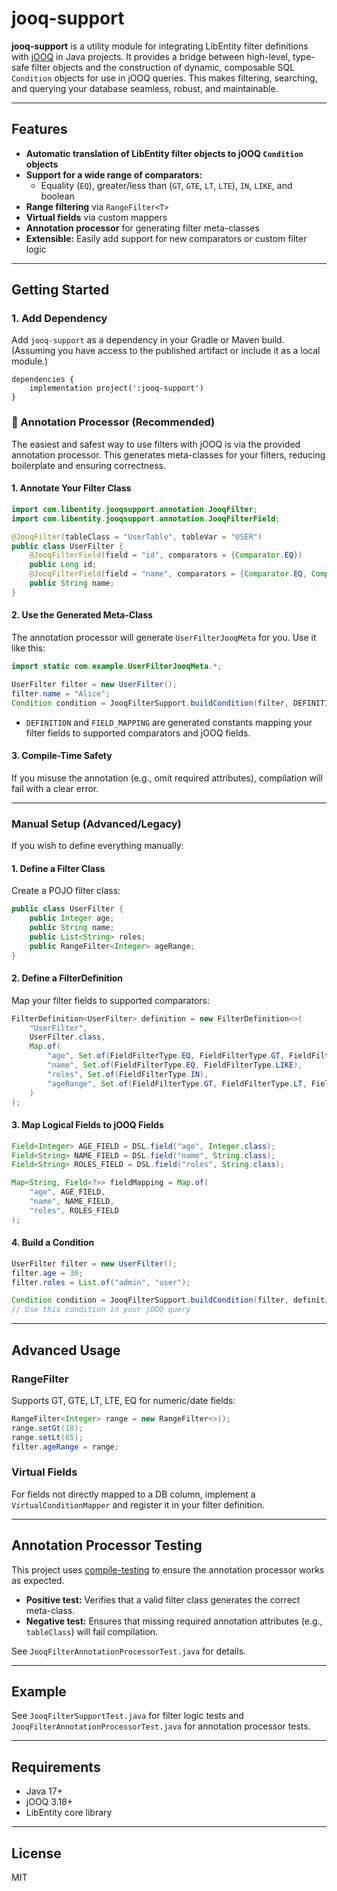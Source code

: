 # jooq-support

**jooq-support** is a utility module for integrating LibEntity filter definitions with [jOOQ](https://www.jooq.org/) in Java projects. It provides a bridge between high-level, type-safe filter objects and the construction of dynamic, composable SQL `Condition` objects for use in jOOQ queries. This makes filtering, searching, and querying your database seamless, robust, and maintainable.

---

## Features
- **Automatic translation of LibEntity filter objects to jOOQ `Condition` objects**
- **Support for a wide range of comparators:**
  - Equality (`EQ`), greater/less than (`GT`, `GTE`, `LT`, `LTE`), `IN`, `LIKE`, and boolean
- **Range filtering** via `RangeFilter<T>`
- **Virtual fields** via custom mappers
- **Annotation processor** for generating filter meta-classes
- **Extensible:** Easily add support for new comparators or custom filter logic

---

## Getting Started

### 1. Add Dependency
Add `jooq-support` as a dependency in your Gradle or Maven build. (Assuming you have access to the published artifact or include it as a local module.)

```
dependencies {
    implementation project(':jooq-support')
}
```

### 🚀 Annotation Processor (Recommended)

The easiest and safest way to use filters with jOOQ is via the provided annotation processor. This generates meta-classes for your filters, reducing boilerplate and ensuring correctness.

#### 1. Annotate Your Filter Class
```java
import com.libentity.jooqsupport.annotation.JooqFilter;
import com.libentity.jooqsupport.annotation.JooqFilterField;

@JooqFilter(tableClass = "UserTable", tableVar = "USER")
public class UserFilter {
    @JooqFilterField(field = "id", comparators = {Comparator.EQ})
    public Long id;
    @JooqFilterField(field = "name", comparators = {Comparator.EQ, Comparator.LIKE})
    public String name;
}
```

#### 2. Use the Generated Meta-Class
The annotation processor will generate `UserFilterJooqMeta` for you. Use it like this:

```java
import static com.example.UserFilterJooqMeta.*;

UserFilter filter = new UserFilter();
filter.name = "Alice";
Condition condition = JooqFilterSupport.buildCondition(filter, DEFINITION, FIELD_MAPPING);
```

- `DEFINITION` and `FIELD_MAPPING` are generated constants mapping your filter fields to supported comparators and jOOQ fields.

#### 3. Compile-Time Safety
If you misuse the annotation (e.g., omit required attributes), compilation will fail with a clear error.

---

### Manual Setup (Advanced/Legacy)

If you wish to define everything manually:

#### 1. Define a Filter Class
Create a POJO filter class:
```java
public class UserFilter {
    public Integer age;
    public String name;
    public List<String> roles;
    public RangeFilter<Integer> ageRange;
}
```

#### 2. Define a FilterDefinition
Map your filter fields to supported comparators:
```java
FilterDefinition<UserFilter> definition = new FilterDefinition<>(
    "UserFilter",
    UserFilter.class,
    Map.of(
        "age", Set.of(FieldFilterType.EQ, FieldFilterType.GT, FieldFilterType.LT),
        "name", Set.of(FieldFilterType.EQ, FieldFilterType.LIKE),
        "roles", Set.of(FieldFilterType.IN),
        "ageRange", Set.of(FieldFilterType.GT, FieldFilterType.LT, FieldFilterType.EQ)
    )
);
```

#### 3. Map Logical Fields to jOOQ Fields
```java
Field<Integer> AGE_FIELD = DSL.field("age", Integer.class);
Field<String> NAME_FIELD = DSL.field("name", String.class);
Field<String> ROLES_FIELD = DSL.field("roles", String.class);

Map<String, Field<?>> fieldMapping = Map.of(
    "age", AGE_FIELD,
    "name", NAME_FIELD,
    "roles", ROLES_FIELD
);
```

#### 4. Build a Condition
```java
UserFilter filter = new UserFilter();
filter.age = 30;
filter.roles = List.of("admin", "user");

Condition condition = JooqFilterSupport.buildCondition(filter, definition, fieldMapping);
// Use this condition in your jOOQ query
```

---

## Advanced Usage

### RangeFilter
Supports GT, GTE, LT, LTE, EQ for numeric/date fields:
```java
RangeFilter<Integer> range = new RangeFilter<>();
range.setGt(18);
range.setLt(65);
filter.ageRange = range;
```

### Virtual Fields
For fields not directly mapped to a DB column, implement a `VirtualConditionMapper` and register it in your filter definition.

---

## Annotation Processor Testing

This project uses [compile-testing](https://github.com/google/compile-testing) to ensure the annotation processor works as expected.

- **Positive test:** Verifies that a valid filter class generates the correct meta-class.
- **Negative test:** Ensures that missing required annotation attributes (e.g., `tableClass`) will fail compilation.

See `JooqFilterAnnotationProcessorTest.java` for details.

---

## Example
See `JooqFilterSupportTest.java` for filter logic tests and `JooqFilterAnnotationProcessorTest.java` for annotation processor tests.

---

## Requirements
- Java 17+
- jOOQ 3.18+
- LibEntity core library

---

## License
MIT
